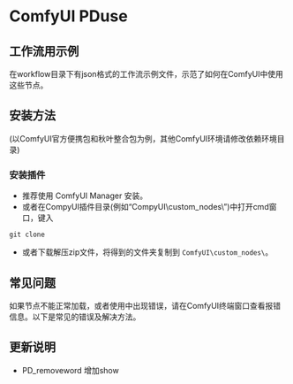 # ComfyUI PDuse

## 工作流用示例
在workflow目录下有json格式的工作流示例文件，示范了如何在ComfyUI中使用这些节点。

## 安装方法
(以ComfyUI官方便携包和秋叶整合包为例，其他ComfyUI环境请修改依赖环境目录)

### 安装插件
* 推荐使用 ComfyUI Manager 安装。
* 或者在CompyUI插件目录(例如“CompyUI\custom_nodes\”)中打开cmd窗口，键入    
```
git clone 
```
* 或者下载解压zip文件，将得到的文件夹复制到 ```ComfyUI\custom_nodes\```。   


## 常见问题
如果节点不能正常加载，或者使用中出现错误，请在ComfyUI终端窗口查看报错信息。以下是常见的错误及解决方法。

## 更新说明
- PD_removeword 增加show



